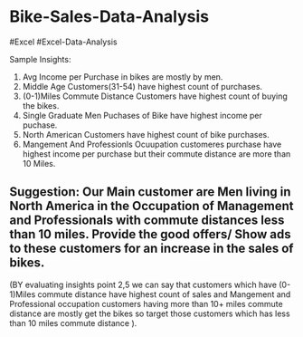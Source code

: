 # Bike-Sales-Data-Analysis

#Excel #Excel-Data-Analysis

Sample Insights:
1. Avg Income per Purchase in bikes are mostly by men.
2. Middle Age Customers(31-54) have highest count of purchases.
3. (0-1)Miles Commute Distance Customers have highest count of buying the bikes.
4. Single Graduate Men Puchases of Bike have highest income per puchase.
5. North American Customers have highest count of bike purchases.
6. Mangement And Professionls Ocuupation customeres purchase have highest income per purchase but their commute distance are more than 10 Miles.

Suggestion:
Our Main customer are Men living in North America in the Occupation of Management and Professionals with commute distances less than 10 miles. Provide the good offers/ Show ads to these customers for  an increase in the sales of bikes.
-
(BY evaluating insights point 2,5 we can say that customers which have (0-1)Miles commute distance have highest count of sales and Mangement and Professional occupation customers having more than 10+ miles commute distance are mostly get the bikes so target those customers which has less than 10 miles commute distance ).
